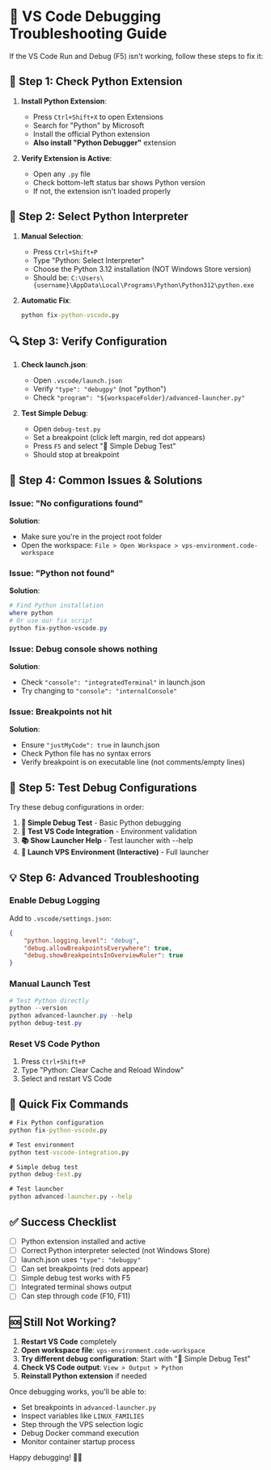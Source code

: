 # 🔧 VS Code Debugging Troubleshooting Guide

If the VS Code Run and Debug (F5) isn't working, follow these steps to fix it:

## 🐍 Step 1: Check Python Extension

1. **Install Python Extension**:
   - Press `Ctrl+Shift+X` to open Extensions
   - Search for "Python" by Microsoft
   - Install the official Python extension
   - **Also install "Python Debugger"** extension

2. **Verify Extension is Active**:
   - Open any `.py` file
   - Check bottom-left status bar shows Python version
   - If not, the extension isn't loaded properly

## 🎯 Step 2: Select Python Interpreter

1. **Manual Selection**:
   - Press `Ctrl+Shift+P`
   - Type "Python: Select Interpreter" 
   - Choose the Python 3.12 installation (NOT Windows Store version)
   - Should be: `C:\Users\{username}\AppData\Local\Programs\Python\Python312\python.exe`

2. **Automatic Fix**:
   ```cmd
   python fix-python-vscode.py
   ```

## 🔍 Step 3: Verify Configuration

1. **Check launch.json**:
   - Open `.vscode/launch.json`
   - Verify `"type": "debugpy"` (not "python")
   - Check `"program": "${workspaceFolder}/advanced-launcher.py"`

2. **Test Simple Debug**:
   - Open `debug-test.py`
   - Set a breakpoint (click left margin, red dot appears)
   - Press `F5` and select "🐛 Simple Debug Test"
   - Should stop at breakpoint

## 🚨 Step 4: Common Issues & Solutions

### Issue: "No configurations found"
**Solution**: 
- Make sure you're in the project root folder
- Open the workspace: `File > Open Workspace > vps-environment.code-workspace`

### Issue: "Python not found"
**Solution**:
```powershell
# Find Python installation
where python
# Or use our fix script
python fix-python-vscode.py
```

### Issue: Debug console shows nothing
**Solution**:
- Check `"console": "integratedTerminal"` in launch.json
- Try changing to `"console": "internalConsole"`

### Issue: Breakpoints not hit
**Solution**:
- Ensure `"justMyCode": true` in launch.json
- Check Python file has no syntax errors
- Verify breakpoint is on executable line (not comments/empty lines)

## 🧪 Step 5: Test Debug Configurations

Try these debug configurations in order:

1. **🐛 Simple Debug Test** - Basic Python debugging
2. **🧪 Test VS Code Integration** - Environment validation  
3. **📚 Show Launcher Help** - Test launcher with --help
4. **🚀 Launch VPS Environment (Interactive)** - Full launcher

## 💡 Step 6: Advanced Troubleshooting

### Enable Debug Logging
Add to `.vscode/settings.json`:
```json
{
    "python.logging.level": "debug",
    "debug.allowBreakpointsEverywhere": true,
    "debug.showBreakpointsInOverviewRuler": true
}
```

### Manual Launch Test
```powershell
# Test Python directly
python --version
python advanced-launcher.py --help
python debug-test.py
```

### Reset VS Code Python
1. Press `Ctrl+Shift+P`
2. Type "Python: Clear Cache and Reload Window"
3. Select and restart VS Code

## 🎯 Quick Fix Commands

```cmd
# Fix Python configuration
python fix-python-vscode.py

# Test environment
python test-vscode-integration.py

# Simple debug test
python debug-test.py

# Test launcher
python advanced-launcher.py --help
```

## ✅ Success Checklist

- [ ] Python extension installed and active
- [ ] Correct Python interpreter selected (not Windows Store)  
- [ ] launch.json uses `"type": "debugpy"`
- [ ] Can set breakpoints (red dots appear)
- [ ] Simple debug test works with F5
- [ ] Integrated terminal shows output
- [ ] Can step through code (F10, F11)

## 🆘 Still Not Working?

1. **Restart VS Code** completely
2. **Open workspace file**: `vps-environment.code-workspace`
3. **Try different debug configuration**: Start with "🐛 Simple Debug Test"
4. **Check VS Code output**: `View > Output > Python`
5. **Reinstall Python extension** if needed

Once debugging works, you'll be able to:
- Set breakpoints in `advanced-launcher.py`
- Inspect variables like `LINUX_FAMILIES`
- Step through the VPS selection logic
- Debug Docker command execution
- Monitor container startup process

Happy debugging! 🐛✨